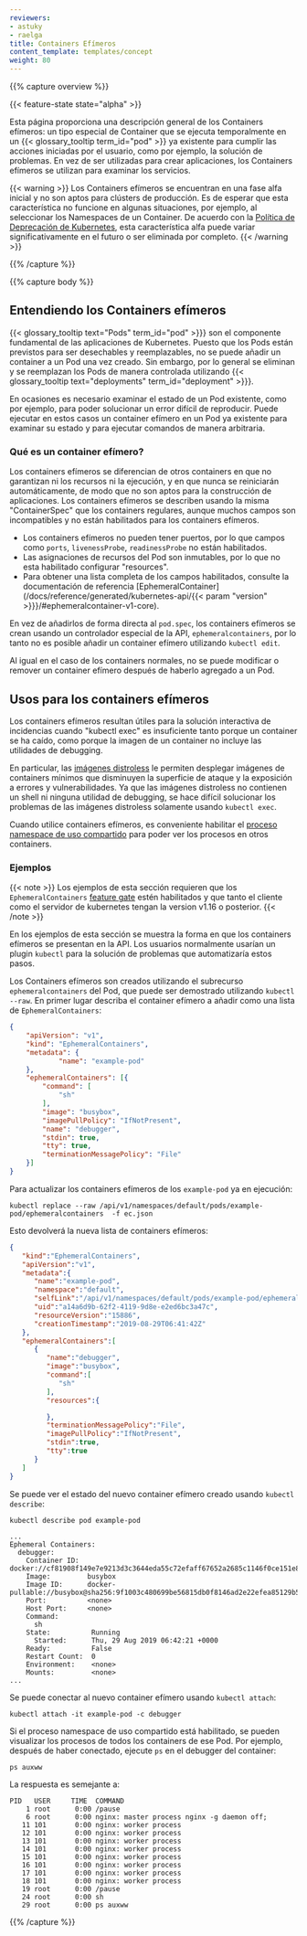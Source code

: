 ```yaml
---
reviewers:
- astuky
- raelga
title: Containers Efímeros
content_template: templates/concept
weight: 80
---
```


{{% capture overview %}}

{{< feature-state state="alpha" >}}

Esta página proporciona una descripción general de los Containers efímeros: un tipo especial de Container
que se ejecuta temporalmente en un {{< glossary_tooltip term_id="pod" >}} ya existente para cumplir las
acciones iniciadas por el usuario, como por ejemplo, la solución de problemas. En vez de ser utilizadas para
crear aplicaciones, los Containers efímeros se utilizan para examinar los servicios.

{{< warning >}}
Los Containers efímeros se encuentran en una fase alfa inicial y no son aptos para clústers
de producción. Es de esperar que esta característica no funcione en algunas situaciones, por
ejemplo, al seleccionar los Namespaces de un Container. De acuerdo con la [Política de
Deprecación de Kubernetes](/docs/reference/using-api/deprecation-policy/), esta característica
alfa puede variar significativamente en el futuro o ser eliminada por completo.
{{< /warning >}}

{{% /capture %}}

{{% capture body %}}

## Entendiendo los Containers efímeros

{{< glossary_tooltip text="Pods" term_id="pod" >}}} son el componente fundamental de las
aplicaciones de Kubernetes. Puesto que los Pods están previstos para ser desechables
y reemplazables, no se puede añadir un container a un Pod una vez creado. Sin embargo, por lo
general se eliminan y se reemplazan los Pods de manera controlada utilizando
{{< glossary_tooltip text="deployments" term_id="deployment" >}}}.

En ocasiones es necesario examinar el estado de un Pod existente, como por ejemplo,
para poder solucionar un error difícil de reproducir. Puede ejecutar en estos casos
un container efímero en un Pod ya existente para examinar su estado y para ejecutar
comandos de manera arbitraria.

### Qué es un container efímero?

Los containers efímeros se diferencian de otros containers en que no garantizan ni los
recursos ni la ejecución, y en que nunca se reiniciarán automáticamente, de modo que no
son aptos para la construcción de aplicaciones. Los containers efímeros se describen
usando la misma "ContainerSpec" que los containers regulares, aunque muchos campos son
incompatibles y no están habilitados para los containers efímeros.

- Los containers efímeros no pueden tener puertos, por lo que campos como `ports`,
  `livenessProbe`, `readinessProbe` no están habilitados.
- Las asignaciones de recursos del Pod son inmutables, por lo que no esta habilitado
  configurar "resources".
- Para obtener una lista completa de los campos habilitados, consulte la documentación
  de referencia [EphemeralContainer] (/docs/reference/generated/kubernetes-api/{{< param "version" >}}}/#ephemeralcontainer-v1-core).

En vez de añadirlos de forma directa al `pod.spec`, los containers efímeros se crean usando un
controlador especial de la API, `ephemeralcontainers`, por lo tanto no es posible añadir un
container efímero utilizando `kubectl edit`.

Al igual en el caso de los containers normales, no se puede modificar o remover un container
efímero después de haberlo agregado a un Pod.

## Usos para los containers efímeros

Los containers efímeros resultan útiles para la solución interactiva de incidencias cuando
"kubectl exec" es insuficiente tanto porque un container se ha caído, como porque la imagen de un
container no incluye las utilidades de debugging.

En particular, las [imágenes distroless](https://github.com/GoogleContainerTools/distroless)
le permiten desplegar imágenes de containers mínimos que disminuyen la superficie de ataque
y la exposición a errores y vulnerabilidades. Ya que las imágenes distroless no contienen un
shell ni ninguna utilidad de debugging, se hace difícil solucionar los problemas de las imágenes
distroless solamente usando `kubectl exec`.

Cuando utilice containers efímeros, es conveniente habilitar el [proceso namespace de uso
compartido](/docs/tasks/configure-pod-container/share-process-namespace/) para poder ver los
procesos en otros containers.

### Ejemplos

{{< note >}}
Los ejemplos de esta sección requieren que los `EphemeralContainers` [feature
gate](/docs/reference/command-line-tools-reference/feature-gates/) estén habilitados
y que tanto el cliente como el servidor de kubernetes tengan la version v1.16 o posterior.
{{< /note >}}

En los ejemplos de esta sección se muestra la forma en que los containers efímeros se
presentan en la API. Los usuarios normalmente usarían un plugin `kubectl` para la solución
de problemas que automatizaría estos pasos.

Los Containers efímeros son creados utilizando el subrecurso `ephemeralcontainers` del Pod,
que puede ser demostrado utilizando `kubectl --raw`. En primer lugar describa el container
efímero a añadir como una lista de `EphemeralContainers`:

```json
{
    "apiVersion": "v1",
    "kind": "EphemeralContainers",
    "metadata": {
            "name": "example-pod"
    },
    "ephemeralContainers": [{
        "command": [
            "sh"
        ],
        "image": "busybox",
        "imagePullPolicy": "IfNotPresent",
        "name": "debugger",
        "stdin": true,
        "tty": true,
        "terminationMessagePolicy": "File"
    }]
}
```

Para actualizar los containers efímeros de los `example-pod` ya en ejecución:

```shell
kubectl replace --raw /api/v1/namespaces/default/pods/example-pod/ephemeralcontainers  -f ec.json
```

Esto devolverá la nueva lista de containers efímeros:

```json
{
   "kind":"EphemeralContainers",
   "apiVersion":"v1",
   "metadata":{
      "name":"example-pod",
      "namespace":"default",
      "selfLink":"/api/v1/namespaces/default/pods/example-pod/ephemeralcontainers",
      "uid":"a14a6d9b-62f2-4119-9d8e-e2ed6bc3a47c",
      "resourceVersion":"15886",
      "creationTimestamp":"2019-08-29T06:41:42Z"
   },
   "ephemeralContainers":[
      {
         "name":"debugger",
         "image":"busybox",
         "command":[
            "sh"
         ],
         "resources":{

         },
         "terminationMessagePolicy":"File",
         "imagePullPolicy":"IfNotPresent",
         "stdin":true,
         "tty":true
      }
   ]
}
```

Se puede ver el estado del nuevo container efímero creado usando `kubectl describe`:

```shell
kubectl describe pod example-pod
```

```
...
Ephemeral Containers:
  debugger:
    Container ID:  docker://cf81908f149e7e9213d3c3644eda55c72efaff67652a2685c1146f0ce151e80f
    Image:         busybox
    Image ID:      docker-pullable://busybox@sha256:9f1003c480699be56815db0f8146ad2e22efea85129b5b5983d0e0fb52d9ab70
    Port:          <none>
    Host Port:     <none>
    Command:
      sh
    State:          Running
      Started:      Thu, 29 Aug 2019 06:42:21 +0000
    Ready:          False
    Restart Count:  0
    Environment:    <none>
    Mounts:         <none>
...
```

Se puede conectar al nuevo container efímero usando `kubectl attach`:

```shell
kubectl attach -it example-pod -c debugger
```

Si el proceso namespace de uso compartido está habilitado, se pueden visualizar los procesos de todos los containers de ese Pod.
Por ejemplo, después de haber conectado, ejecute `ps` en el debugger del container:

```shell
ps auxww
```
La respuesta es semejante a:
```
PID   USER     TIME  COMMAND
    1 root      0:00 /pause
    6 root      0:00 nginx: master process nginx -g daemon off;
   11 101       0:00 nginx: worker process
   12 101       0:00 nginx: worker process
   13 101       0:00 nginx: worker process
   14 101       0:00 nginx: worker process
   15 101       0:00 nginx: worker process
   16 101       0:00 nginx: worker process
   17 101       0:00 nginx: worker process
   18 101       0:00 nginx: worker process
   19 root      0:00 /pause
   24 root      0:00 sh
   29 root      0:00 ps auxww
```

{{% /capture %}}
